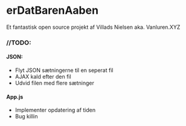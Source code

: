 # erDatBarenAaben

Et fantastisk open source projekt af Villads Nielsen aka. Vanluren.XYZ

### //TODO:
#### JSON:
  - Flyt JSON sætningerne til en seperat fil
  - AJAX kald efter den fil
  - Udvid filen med flere sætninger

#### App.js
  - Implementer opdatering af tiden
  - Bug killin
